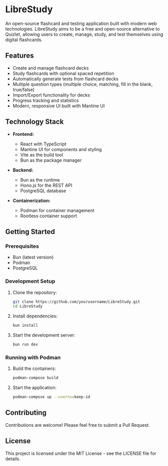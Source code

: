 # LibreStudy

An open-source flashcard and testing application built with modern web technologies. LibreStudy aims to be a free and open-source alternative to Quizlet, allowing users to create, manage, study, and test themselves using digital flashcards.

## Features

- Create and manage flashcard decks
- Study flashcards with optional spaced repetition
- Automatically generate tests from flashcard decks
- Multiple question types (multiple choice, matching, fill in the blank, true/false)
- Import/Export functionality for decks
- Progress tracking and statistics
- Modern, responsive UI built with Mantine UI

## Technology Stack

- **Frontend:**
  - React with TypeScript
  - Mantine UI for components and styling
  - Vite as the build tool
  - Bun as the package manager

- **Backend:**
  - Bun as the runtime
  - Hono.js for the REST API
  - PostgreSQL database

- **Containerization:**
  - Podman for container management
  - Rootless container support

## Getting Started

### Prerequisites

- Bun (latest version)
- Podman
- PostgreSQL

### Development Setup

1. Clone the repository:
   ```bash
   git clone https://github.com/yourusername/LibreStudy.git
   cd LibreStudy
   ```

2. Install dependencies:
   ```bash
   bun install
   ```

3. Start the development server:
   ```bash
   bun run dev
   ```

### Running with Podman

1. Build the containers:
   ```bash
   podman-compose build
   ```

2. Start the application:
   ```bash
   podman-compose up --userns=keep-id
   ```

## Contributing

Contributions are welcome! Please feel free to submit a Pull Request.

## License

This project is licensed under the MIT License - see the LICENSE file for details.
